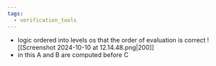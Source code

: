 ```yaml
---
tags:
  - verification_tools
---
```

- logic ordered into levels os that the order of evaluation is correct
 ![[Screenshot 2024-10-10 at 12.14.48.png|200]]
- in this A and B are computed before C

